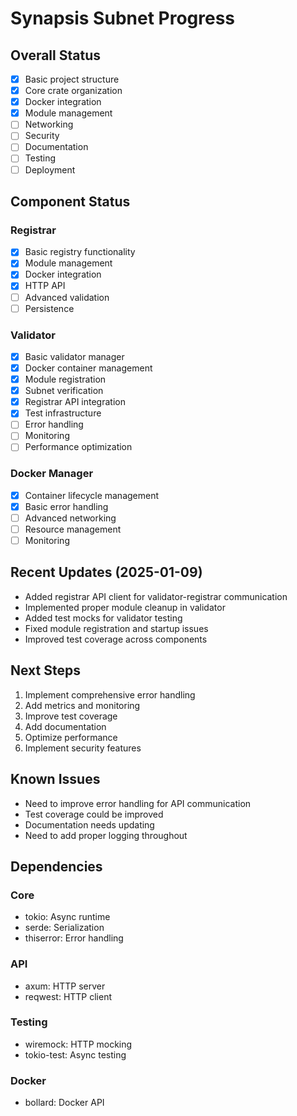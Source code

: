 # Synapsis Subnet Progress

## Overall Status
- [x] Basic project structure
- [x] Core crate organization
- [x] Docker integration
- [x] Module management
- [ ] Networking
- [ ] Security
- [ ] Documentation
- [ ] Testing
- [ ] Deployment

## Component Status

### Registrar
- [x] Basic registry functionality
- [x] Module management
- [x] Docker integration
- [x] HTTP API
- [ ] Advanced validation
- [ ] Persistence

### Validator
- [x] Basic validator manager
- [x] Docker container management
- [x] Module registration
- [x] Subnet verification
- [x] Registrar API integration
- [x] Test infrastructure
- [ ] Error handling
- [ ] Monitoring
- [ ] Performance optimization

### Docker Manager
- [x] Container lifecycle management
- [x] Basic error handling
- [ ] Advanced networking
- [ ] Resource management
- [ ] Monitoring

## Recent Updates (2025-01-09)
- Added registrar API client for validator-registrar communication
- Implemented proper module cleanup in validator
- Added test mocks for validator testing
- Fixed module registration and startup issues
- Improved test coverage across components

## Next Steps
1. Implement comprehensive error handling
2. Add metrics and monitoring
3. Improve test coverage
4. Add documentation
5. Optimize performance
6. Implement security features

## Known Issues
- Need to improve error handling for API communication
- Test coverage could be improved
- Documentation needs updating
- Need to add proper logging throughout

## Dependencies
### Core
- tokio: Async runtime
- serde: Serialization
- thiserror: Error handling

### API
- axum: HTTP server
- reqwest: HTTP client

### Testing
- wiremock: HTTP mocking
- tokio-test: Async testing

### Docker
- bollard: Docker API
